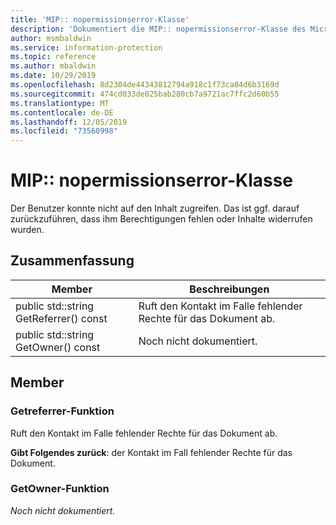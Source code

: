 ```yaml
---
title: 'MIP:: nopermissionserror-Klasse'
description: 'Dokumentiert die MIP:: nopermissionserror-Klasse des Microsoft Information Protection (MIP) SDK.'
author: msmbaldwin
ms.service: information-protection
ms.topic: reference
ms.author: mbaldwin
ms.date: 10/29/2019
ms.openlocfilehash: 8d2304de44343812794a918c1f73ca84d6b3169d
ms.sourcegitcommit: 474cd033de025bab280cb7a9721ac7ffc2d60b55
ms.translationtype: MT
ms.contentlocale: de-DE
ms.lasthandoff: 12/05/2019
ms.locfileid: "73560998"
---
```

# <a name="class-mipnopermissionserror"></a>MIP:: nopermissionserror-Klasse 
Der Benutzer konnte nicht auf den Inhalt zugreifen. Das ist ggf. darauf zurückzuführen, dass ihm Berechtigungen fehlen oder Inhalte widerrufen wurden.
  
## <a name="summary"></a>Zusammenfassung
 Member                        | Beschreibungen                                
--------------------------------|---------------------------------------------
public std::string GetReferrer() const  |  Ruft den Kontakt im Falle fehlender Rechte für das Dokument ab.
public std::string GetOwner() const  | Noch nicht dokumentiert.
  
## <a name="members"></a>Member
  
### <a name="getreferrer-function"></a>Getreferrer-Funktion
Ruft den Kontakt im Falle fehlender Rechte für das Dokument ab.

  
**Gibt Folgendes zurück**: der Kontakt im Fall fehlender Rechte für das Dokument.
  
### <a name="getowner-function"></a>GetOwner-Funktion
_Noch nicht dokumentiert._

